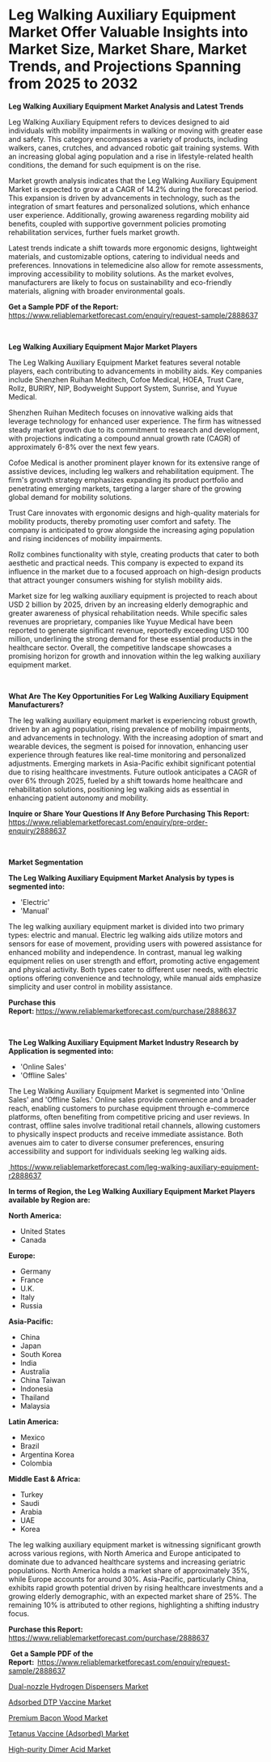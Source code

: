 <p><h1>Leg Walking Auxiliary Equipment Market Offer Valuable Insights into Market Size, Market Share, Market Trends, and Projections Spanning from 2025 to 2032</h1></p><p><strong>Leg Walking Auxiliary Equipment Market Analysis and Latest Trends</strong></p>
<p><p>Leg Walking Auxiliary Equipment refers to devices designed to aid individuals with mobility impairments in walking or moving with greater ease and safety. This category encompasses a variety of products, including walkers, canes, crutches, and advanced robotic gait training systems. With an increasing global aging population and a rise in lifestyle-related health conditions, the demand for such equipment is on the rise.</p><p>Market growth analysis indicates that the Leg Walking Auxiliary Equipment Market is expected to grow at a CAGR of 14.2% during the forecast period. This expansion is driven by advancements in technology, such as the integration of smart features and personalized solutions, which enhance user experience. Additionally, growing awareness regarding mobility aid benefits, coupled with supportive government policies promoting rehabilitation services, further fuels market growth. </p><p>Latest trends indicate a shift towards more ergonomic designs, lightweight materials, and customizable options, catering to individual needs and preferences. Innovations in telemedicine also allow for remote assessments, improving accessibility to mobility solutions. As the market evolves, manufacturers are likely to focus on sustainability and eco-friendly materials, aligning with broader environmental goals.</p></p>
<p><strong>Get a Sample PDF of the Report:&nbsp;</strong> <a href="https://www.reliablemarketforecast.com/enquiry/request-sample/2888637?utm_campaign=1110&utm_medium=2&utm_source=Github&utm_content=ia&utm_term=14032025&utm_id=leg-walking-auxiliary-equipment">https://www.reliablemarketforecast.com/enquiry/request-sample/2888637</a></p>
<p>&nbsp;</p>
<p><strong>Leg Walking Auxiliary Equipment Major Market Players</strong></p>
<p><p>The Leg Walking Auxiliary Equipment Market features several notable players, each contributing to advancements in mobility aids. Key companies include Shenzhen Ruihan Meditech, Cofoe Medical, HOEA, Trust Care, Rollz, BURIRY, NIP, Bodyweight Support System, Sunrise, and Yuyue Medical.</p><p>Shenzhen Ruihan Meditech focuses on innovative walking aids that leverage technology for enhanced user experience. The firm has witnessed steady market growth due to its commitment to research and development, with projections indicating a compound annual growth rate (CAGR) of approximately 6-8% over the next few years. </p><p>Cofoe Medical is another prominent player known for its extensive range of assistive devices, including leg walkers and rehabilitation equipment. The firm's growth strategy emphasizes expanding its product portfolio and penetrating emerging markets, targeting a larger share of the growing global demand for mobility solutions.</p><p>Trust Care innovates with ergonomic designs and high-quality materials for mobility products, thereby promoting user comfort and safety. The company is anticipated to grow alongside the increasing aging population and rising incidences of mobility impairments. </p><p>Rollz combines functionality with style, creating products that cater to both aesthetic and practical needs. This company is expected to expand its influence in the market due to a focused approach on high-design products that attract younger consumers wishing for stylish mobility aids.</p><p>Market size for leg walking auxiliary equipment is projected to reach about USD 2 billion by 2025, driven by an increasing elderly demographic and greater awareness of physical rehabilitation needs. While specific sales revenues are proprietary, companies like Yuyue Medical have been reported to generate significant revenue, reportedly exceeding USD 100 million, underlining the strong demand for these essential products in the healthcare sector. Overall, the competitive landscape showcases a promising horizon for growth and innovation within the leg walking auxiliary equipment market.</p></p>
<p>&nbsp;</p>
<p><strong>What Are The Key Opportunities For Leg Walking Auxiliary Equipment Manufacturers?</strong></p>
<p><p>The leg walking auxiliary equipment market is experiencing robust growth, driven by an aging population, rising prevalence of mobility impairments, and advancements in technology. With the increasing adoption of smart and wearable devices, the segment is poised for innovation, enhancing user experience through features like real-time monitoring and personalized adjustments. Emerging markets in Asia-Pacific exhibit significant potential due to rising healthcare investments. Future outlook anticipates a CAGR of over 6% through 2025, fueled by a shift towards home healthcare and rehabilitation solutions, positioning leg walking aids as essential in enhancing patient autonomy and mobility.</p></p>
<p><strong>Inquire or Share Your Questions If Any Before Purchasing This Report:</strong> <a href="https://www.reliablemarketforecast.com/enquiry/pre-order-enquiry/2888637?utm_campaign=1110&utm_medium=2&utm_source=Github&utm_content=ia&utm_term=14032025&utm_id=leg-walking-auxiliary-equipment">https://www.reliablemarketforecast.com/enquiry/pre-order-enquiry/2888637</a></p>
<p>&nbsp;</p>
<p><strong>Market Segmentation</strong></p>
<p><strong>The Leg Walking Auxiliary Equipment Market Analysis by types is segmented into:</strong></p>
<p><ul><li>'Electric'</li><li>'Manual'</li></ul></p>
<p><p>The leg walking auxiliary equipment market is divided into two primary types: electric and manual. Electric leg walking aids utilize motors and sensors for ease of movement, providing users with powered assistance for enhanced mobility and independence. In contrast, manual leg walking equipment relies on user strength and effort, promoting active engagement and physical activity. Both types cater to different user needs, with electric options offering convenience and technology, while manual aids emphasize simplicity and user control in mobility assistance.</p></p>
<p><strong>Purchase this Report:&nbsp;</strong><a href="https://www.reliablemarketforecast.com/purchase/2888637?utm_campaign=1110&utm_medium=2&utm_source=Github&utm_content=ia&utm_term=14032025&utm_id=leg-walking-auxiliary-equipment">https://www.reliablemarketforecast.com/purchase/2888637</a></p>
<p>&nbsp;</p>
<p><strong>The Leg Walking Auxiliary Equipment Market Industry Research by Application is segmented into:</strong></p>
<p><ul><li>'Online Sales'</li><li>'Offline Sales'</li></ul></p>
<p><p>The Leg Walking Auxiliary Equipment Market is segmented into 'Online Sales' and 'Offline Sales.' Online sales provide convenience and a broader reach, enabling customers to purchase equipment through e-commerce platforms, often benefiting from competitive pricing and user reviews. In contrast, offline sales involve traditional retail channels, allowing customers to physically inspect products and receive immediate assistance. Both avenues aim to cater to diverse consumer preferences, ensuring accessibility and support for individuals seeking leg walking aids.</p></p>
<p><a href="https://www.reliablemarketforecast.com/leg-walking-auxiliary-equipment-r2888637?utm_campaign=1110&utm_medium=2&utm_source=Github&utm_content=ia&utm_term=14032025&utm_id=leg-walking-auxiliary-equipment">&nbsp;https://www.reliablemarketforecast.com/leg-walking-auxiliary-equipment-r2888637</a></p>
<p><strong>In terms of Region, the Leg Walking Auxiliary Equipment Market Players available by Region are:</strong></p>
<p>
    <p> <strong> North America: </strong>
        <ul>
            <li>United States</li>
            <li>Canada</li>
        </ul>
        </p> 
    <p> <strong> Europe: </strong>
        <ul>
            <li>Germany</li>
            <li>France</li>
            <li>U.K.</li>
            <li>Italy</li>
            <li>Russia</li>
        </ul>
        </p> 
    <p> <strong> Asia-Pacific: </strong>
        <ul>
            <li>China</li>
            <li>Japan</li>
            <li>South Korea</li>
            <li>India</li>
            <li>Australia</li>
            <li>China Taiwan</li>
            <li>Indonesia</li>
            <li>Thailand</li>
            <li>Malaysia</li>
        </ul>
        </p> 
    <p> <strong> Latin America: </strong>
        <ul>
            <li>Mexico</li>
            <li>Brazil</li>
            <li>Argentina Korea</li>
            <li>Colombia</li>
        </ul>
        </p> 
    <p> <strong> Middle East & Africa: </strong>
        <ul>
            <li>Turkey</li>
            <li>Saudi</li>
            <li>Arabia</li>
            <li>UAE</li>
            <li>Korea</li>
        </ul>
    </p>
    </p>
<p><p>The leg walking auxiliary equipment market is witnessing significant growth across various regions, with North America and Europe anticipated to dominate due to advanced healthcare systems and increasing geriatric populations. North America holds a market share of approximately 35%, while Europe accounts for around 30%. Asia-Pacific, particularly China, exhibits rapid growth potential driven by rising healthcare investments and a growing elderly demographic, with an expected market share of 25%. The remaining 10% is attributed to other regions, highlighting a shifting industry focus.</p></p>
<p><strong>Purchase this Report: </strong><a href="https://www.reliablemarketforecast.com/purchase/2888637?utm_campaign=1110&utm_medium=2&utm_source=Github&utm_content=ia&utm_term=14032025&utm_id=leg-walking-auxiliary-equipment">https://www.reliablemarketforecast.com/purchase/2888637</a></p>
<p>&nbsp;<strong>Get a Sample PDF of the Report:&nbsp;&nbsp;</strong><a href="https://www.reliablemarketforecast.com/enquiry/request-sample/2888637?utm_campaign=1110&utm_medium=2&utm_source=Github&utm_content=ia&utm_term=14032025&utm_id=leg-walking-auxiliary-equipment">https://www.reliablemarketforecast.com/enquiry/request-sample/2888637</a></p>
<p><strong></strong></p>
<p><p><a href="https://github.com/kelttnandan9/Market-Research-Report-List-1/blob/main/dual-nozzle-hydrogen-dispensers-market.md?utm_campaign=1110&utm_medium=2&utm_source=Github&utm_content=ia&utm_term=14032025&utm_id=leg-walking-auxiliary-equipment">Dual-nozzle Hydrogen Dispensers Market</a></p><p><a href="https://github.com/bibzmuiko/Market-Research-Report-List-1/blob/main/adsorbed-dtp-vaccine-market.md?utm_campaign=1110&utm_medium=2&utm_source=Github&utm_content=ia&utm_term=14032025&utm_id=leg-walking-auxiliary-equipment">Adsorbed DTP Vaccine Market</a></p><p><a href="https://github.com/larotnanonhx/Market-Research-Report-List-1/blob/main/premium-bacon-wood-market.md?utm_campaign=1110&utm_medium=2&utm_source=Github&utm_content=ia&utm_term=14032025&utm_id=leg-walking-auxiliary-equipment">Premium Bacon Wood Market</a></p><p><a href="https://github.com/linnuripat/Market-Research-Report-List-1/blob/main/tetanus-vaccine-adsorbed-market.md?utm_campaign=1110&utm_medium=2&utm_source=Github&utm_content=ia&utm_term=14032025&utm_id=leg-walking-auxiliary-equipment">Tetanus Vaccine (Adsorbed) Market</a></p><p><a href="https://github.com/borsiflorsfa/Market-Research-Report-List-1/blob/main/high-purity-dimer-acid-market.md?utm_campaign=1110&utm_medium=2&utm_source=Github&utm_content=ia&utm_term=14032025&utm_id=leg-walking-auxiliary-equipment">High-purity Dimer Acid Market</a></p></p>